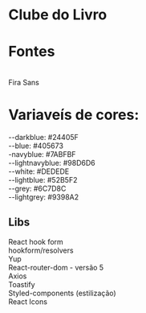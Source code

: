 # Clube do Livro

# Fontes <br/>

 <br/>
 Fira Sans <br/>
 
 # Variaveís de cores: <br/>
 
 --darkblue: #24405F <br/>
 --blue: #405673 <br/>
 -navyblue: #7ABFBF <br/>
 --lightnavyblue: #98D6D6 <br/>
 --white: #DEDEDE <br/>
 --lightblue: #52B5F2 <br/>
 --grey: #6C7D8C <br/>
 --lightgrey: #9398A2 <br/>


## Libs <br/>

React hook form <br/>
hookform/resolvers <br/>
Yup <br/>
React-router-dom - versão 5 <br/>
Axios <br/>
Toastify <br/>
Styled-components (estilização) <br/>
React Icons <br/>

